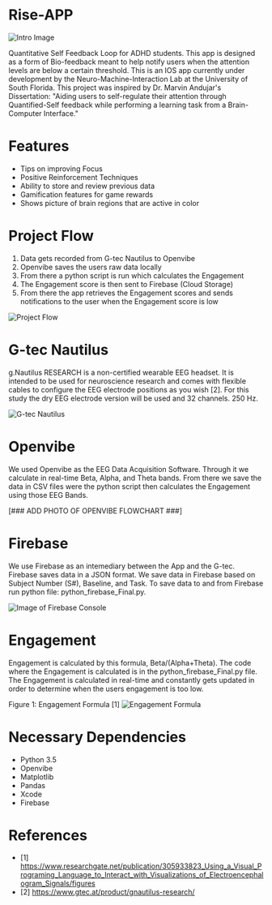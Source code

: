 # Rise-APP

![Intro Image](https://github.com/DeepMindv2/Rise/blob/master/Images/Screen%20Shot%202019-11-24%20at%207.52.31%20PM.png)

Quantitative Self Feedback Loop for ADHD students. This app is designed as a form of Bio-feedback meant to help notify users when the attention levels are below a certain threshold. This is an IOS app currently under development by the Neuro-Machine-Interaction Lab at the University of South Florida. This project was inspired by Dr. Marvin Andujar's Dissertation: "Aiding users to self-regulate their attention through Quantified-Self feedback while performing a learning task from a Brain-Computer Interface."  

# Features
- Tips on improving Focus 
- Positive Reinforcement Techniques 
- Ability to store and review previous data
- Gamification features for game rewards 
- Shows picture of brain regions that are active in color 

# Project Flow
1. Data gets recorded from G-tec Nautilus to Openvibe
2. Openvibe saves the users raw data locally
3. From there a python script is run which calculates the Engagement 
4. The Engagement score is then sent to Firebase (Cloud Storage)
5. From there the app retrieves the Engagement scores and sends notifications to the user when the Engagement score is low 

![Project Flow](https://github.com/DeepMindv2/Rise_2.0__2/blob/master/Images/Screen%20Shot%202019-11-24%20at%207.29.10%20PM.png)

# G-tec Nautilus
g.Nautilus RESEARCH is a non-certified wearable EEG headset. It is intended to be used for neuroscience research and comes with flexible cables to configure the EEG electrode positions as you wish [2]. For this study the dry EEG electrode version will be used and 32 channels. 250 Hz. 

![G-tec Nautilus](https://github.com/DeepMindv2/Rise/blob/master/Images/g-Nautilus.jpg)

# Openvibe 
We used Openvibe as the EEG Data Acquisition Software. Through it we calculate in real-time Beta, Alpha, and Theta bands. From there we save the data in CSV files were the python script then calculates the Engagement using those EEG Bands.  

[###  ADD PHOTO OF OPENVIBE FLOWCHART  ###]

# Firebase 
We use Firebase as an intemediary between the App and the G-tec. Firebase saves data in a JSON format. We save data in Firebase based on Subject Number (S#), Baseline, and Task. To save data to and from Firebase run python file: python_firebase_Final.py. 

![Image of Firebase Console](https://github.com/DeepMindv2/Rise_2.0__2/blob/master/Images/Screen%20Shot%202019-11-24%20at%205.45.52%20PM.png)

# Engagement 
Engagement is calculated by this formula, Beta/(Alpha+Theta). The code where the Engagement is calculated is in the python_firebase_Final.py file. The Engagement is calculated in real-time and constantly gets updated in order to determine when the users engagement is too low. 

Figure 1: Engagement Formula [1]
![Engagement Formula](https://github.com/DeepMindv2/Rise/blob/master/Images/Engagement-formula.png)


# Necessary Dependencies
- Python 3.5
- Openvibe
- Matplotlib
- Pandas
- Xcode
- Firebase

# References 
- [1] https://www.researchgate.net/publication/305933823_Using_a_Visual_Programing_Language_to_Interact_with_Visualizations_of_Electroencephalogram_Signals/figures
- [2] 
https://www.gtec.at/product/gnautilus-research/


